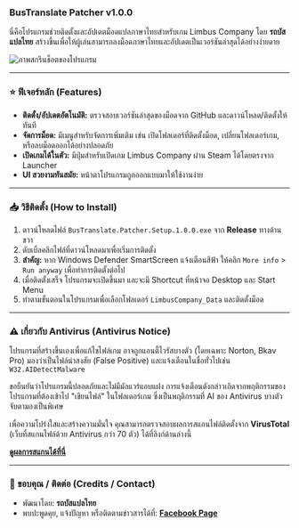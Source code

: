 ### BusTranslate Patcher v1.0.0
นี่คือโปรแกรมช่วยติดตั้งและอัปเดตม็อดแปลภาษาไทยสำหรับเกม Limbus Company โดย **รถบัสแปลไทย** สร้างขึ้นเพื่อให้ผู้เล่นสามารถลงม็อดภาษาไทยและอัปเดตเป็นเวอร์ชันล่าสุดได้อย่างง่ายดาย

![ภาพสกรีนช็อตของโปรแกรม](https://i.postimg.cc/c4qtZ7dw/Screenshot-2025-06-06-155952.png)

---

### ⭐ ฟีเจอร์หลัก (Features)
* **ติดตั้ง/อัปเดตอัตโนมัติ:** ตรวจสอบเวอร์ชันล่าสุดของม็อดจาก GitHub และดาวน์โหลด/ติดตั้งให้ทันที
* **จัดการม็อด:** มีเมนูสำหรับจัดการเพิ่มเติม เช่น เปิดโฟลเดอร์ที่ติดตั้งม็อด, เปลี่ยนโฟลเดอร์เกม, หรือลบม็อดออกได้อย่างปลอดภัย
* **เปิดเกมได้ในตัว:** มีปุ่มสำหรับเปิดเกม Limbus Company ผ่าน Steam ได้โดยตรงจาก Launcher
* **UI สวยงามทันสมัย:** หน้าตาโปรแกรมถูกออกแบบมาให้ใช้งานง่าย

---

### 📥 วิธีติดตั้ง (How to Install)
1.  ดาวน์โหลดไฟล์ `BusTranslate.Patcher.Setup.1.0.0.exe` จาก **Release** ทางด้านขวา
2.  ดับเบิ้ลคลิกไฟล์ที่ดาวน์โหลดมาเพื่อเริ่มการติดตั้ง
3.  **สำคัญ:** หาก Windows Defender SmartScreen แจ้งเตือนสีฟ้า ให้คลิก `More info` > `Run anyway` เพื่อทำการติดตั้งต่อไป
4.  เมื่อติดตั้งเสร็จ โปรแกรมจะเปิดขึ้นมา และจะมี Shortcut ที่หน้าจอ Desktop และ Start Menu
5.  ทำตามขั้นตอนในโปรแกรมเพื่อเลือกโฟลเดอร์ `LimbusCompany_Data` และติดตั้งม็อด

---

### ⚠️ เกี่ยวกับ Antivirus (Antivirus Notice)
โปรแกรมที่สร้างขึ้นเองเพื่อแก้ไขไฟล์เกม อาจถูกแอนตี้ไวรัสบางตัว (โดยเฉพาะ Norton, Bkav Pro) มองว่าเป็นไฟล์น่าสงสัย (False Positive) และแจ้งเตือนในชื่อทั่วไปเช่น `W32.AIDetectMalware`

ขอยืนยันว่าโปรแกรมนี้ปลอดภัยและไม่มีมัลแวร์แอบแฝง การแจ้งเตือนดังกล่าวเกิดจากพฤติกรรมของโปรแกรมที่ต้องเข้าไป "เขียนไฟล์" ในโฟลเดอร์เกม ซึ่งเป็นพฤติกรรมที่ AI ของ Antivirus บางตัวจับตามองเป็นพิเศษ

เพื่อความโปร่งใสและสร้างความมั่นใจ คุณสามารถตรวจสอบผลการสแกนไฟล์ติดตั้งจาก **VirusTotal** (เว็บที่สแกนไฟล์ด้วย Antivirus กว่า 70 ตัว) ได้ที่ลิงก์ด้านล่างนี้

**[ดูผลการสแกนได้ที่นี่](https://www.virustotal.com/gui/file/a78d81c212b06e623012463aafb766790650e2efd7a4f9bd08462fd8465222eb/detection)**

---

### 🙏 ขอบคุณ / ติดต่อ (Credits / Contact)
* พัฒนาโดย: **รถบัสแปลไทย**
* พบปะพูดคุย, แจ้งปัญหา หรือติดตามข่าวสารได้ที่: **[Facebook Page](https://www.facebook.com/bustranslate)**
